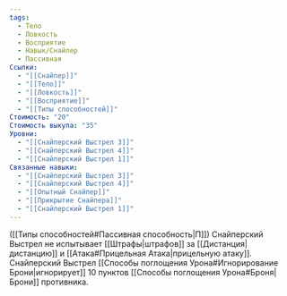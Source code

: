 ```yaml
---
tags:
  - Тело
  - Ловкость
  - Восприятие
  - Навык/Снайпер
  - Пассивная
Ссылки:
  - "[[Снайпер]]"
  - "[[Тело]]"
  - "[[Ловкость]]"
  - "[[Восприятие]]"
  - "[[Типы способностей]]"
Стоимость: "20"
Стоимость выкупа: "35"
Уровни:
  - "[[Снайперский Выстрел 3]]"
  - "[[Снайперский Выстрел 4]]"
  - "[[Снайперский Выстрел 1]]"
Связанные навыки:
  - "[[Снайперский Выстрел 3]]"
  - "[[Снайперский Выстрел 4]]"
  - "[[Опытный Снайпер]]"
  - "[[Прикрытие Снайпера]]"
  - "[[Снайперский Выстрел 1]]"
---
```

([[Типы способностей#Пассивная способность|П]]) Снайперский Выстрел не испытывает [[Штрафы|штрафов]] за [[Дистанция|дистанцию]] и [[Атака#Прицельная Атака|прицельную атаку]]. 
Снайперский Выстрел [[Способы поглощения Урона#Игнорирование Брони|игнорирует]] 10 пунктов [[Способы поглощения Урона#Броня|Брони]] противника.